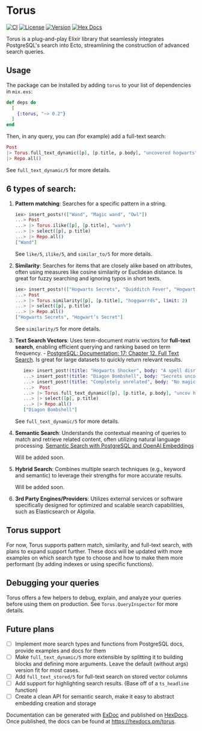 # Torus

[![CI](https://github.com/dimamik/torus/actions/workflows/ci.yml/badge.svg)](https://github.com/dimamik/torus/actions/workflows/ci.yml)
[![License](https://img.shields.io/hexpm/l/torus.svg)](https://github.com/dimamik/torus/blob/main/LICENSE)
[![Version](https://img.shields.io/hexpm/v/torus.svg)](https://hex.pm/packages/torus)
[![Hex Docs](https://img.shields.io/badge/documentation-gray.svg)](https://hexdocs.pm/torus)

<!-- MDOC -->

Torus is a plug-and-play Elixir library that seamlessly integrates PostgreSQL's search into Ecto, streamlining the construction of advanced search queries.

## Usage

The package can be installed by adding `torus` to your list of dependencies in `mix.exs`:

```elixir
def deps do
  [
    {:torus, "~> 0.2"}
  ]
end
```

Then, in any query, you can (for example) add a full-text search:

```elixir
Post
|> Torus.full_text_dynamic([p], [p.title, p.body], "uncovered hogwarts")
|> Repo.all()
```

See `full_text_dynamic/5` for more details.

## 6 types of search:

1. **Pattern matching**: Searches for a specific pattern in a string.

   ```elixir
   iex> insert_posts!(["Wand", "Magic wand", "Owl"])
   ...> Post
   ...> |> Torus.ilike([p], [p.title], "wan%")
   ...> |> select([p], p.title)
   ...> |> Repo.all()
   ["Wand"]
   ```

   See `like/5`, `ilike/5`, and `similar_to/5` for more details.

1. **Similarity**: Searches for items that are closely alike based on attributes, often using measures like cosine similarity or Euclidean distance. Is great for fuzzy searching and ignoring typos in short texts.

   ```elixir
   iex> insert_posts!(["Hogwarts Secrets", "Quidditch Fever", "Hogwart’s Secret"])
   ...> Post
   ...> |> Torus.similarity([p], [p.title], "hoggwarrds", limit: 2)
   ...> |> select([p], p.title)
   ...> |> Repo.all()
   ["Hogwarts Secrets", "Hogwart’s Secret"]
   ```

   See `similarity/5` for more details.

1. **Text Search Vectors**: Uses term-document matrix vectors for **full-text search**, enabling efficient querying and ranking based on term frequency. - [PostgreSQL: Documentation: 17: Chapter 12. Full Text Search](https://www.postgresql.org/docs/current/textsearch.html). Is great for large datasets to quickly return relevant results.

   ```elixir
      iex> insert_post!(title: "Hogwarts Shocker", body: "A spell disrupts the Quidditch Cup.")
      ...> insert_post!(title: "Diagon Bombshell", body: "Secrets uncovered in the heart of Hogwarts.")
      ...> insert_post!(title: "Completely unrelated", body: "No magic here!")
      ...>  Post
      ...> |> Torus.full_text_dynamic([p], [p.title, p.body], "uncov hogwar")
      ...> |> select([p], p.title)
      ...> |> Repo.all()
      ["Diagon Bombshell"]
   ```

   See `full_text_dynamic/5` for more details.

1. **Semantic Search**: Understands the contextual meaning of queries to match and retrieve related content, often utilizing natural language processing.
   [Semantic Search with PostgreSQL and OpenAI Embeddings](https://towardsdatascience.com/semantic-search-with-postgresql-and-openai-embeddings-4d327236f41f)

   Will be added soon.

1. **Hybrid Search**: Combines multiple search techniques (e.g., keyword and semantic) to leverage their strengths for more accurate results.

   Will be added soon.

1. **3rd Party Engines/Providers**: Utilizes external services or software specifically designed for optimized and scalable search capabilities, such as Elasticsearch or Algolia.

## Torus support

For now, Torus supports pattern match, similarity, and full-text search, with plans to expand support further. These docs will be updated with more examples on which search type to choose and how to make them more performant (by adding indexes or using specific functions).

## Debugging your queries

Torus offers a few helpers to debug, explain, and analyze your queries before using them on production. See `Torus.QueryInspector` for more details.

<!-- MDOC -->

## Future plans

- [ ] Implement more search types and functions from PostgreSQL docs, provide examples and docs for them
- [ ] Make `full_text_dynamic/5` more extensible by splitting it to building blocks and defining more arguments. Leave the default (without args) version fit for most cases.
- [ ] Add `full_text_stored/5` for full-text search on stored vector columns
- [ ] Add support for highlighting search results. (Base off of a `ts_headline` function)
- [ ] Create a clean API for semantic search, make it easy to abstract embedding creation and storage

Documentation can be generated with [ExDoc](https://github.com/elixir-lang/ex_doc)
and published on [HexDocs](https://hexdocs.pm). Once published, the docs can
be found at <https://hexdocs.pm/torus>.

